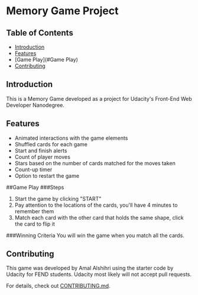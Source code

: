 # Memory Game Project

## Table of Contents

* [Introduction](#Introduction)
* [Features](#Features)
* [Game Play](#Game Play)
* [Contributing](#contributing)

## Introduction
This is a Memory Game developed as a project for Udacity's Front-End Web Developer Nanodegree.

## Features
- Animated interactions with the game elements
- Shuffled cards for each game
- Start and finish alerts
- Count of player moves
- Stars based on the number of cards matched for the moves taken
- Count-up timer
- Option to restart the game

##Game Play
###Steps
1. Start the game by clicking "START"
2. Pay attention to the locations of the cards, you'll have 4 minutes to remember them
3. Match each card with the other card that holds the same shape, click the card to flip it

###Winning Criteria
You will win the game when you match all the cards.


## Contributing

This game was developed by Amal Alshihri using the starter code by Udacity for FEND students. Udacity most likely will not accept pull requests.

For details, check out [CONTRIBUTING.md](CONTRIBUTING.md).
